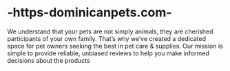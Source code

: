 # -https-dominicanpets.com-
We understand that your pets are not simply animals, they are cherished participants of your own family. That’s why we’ve created a dedicated space for pet owners seeking the best in pet care &amp; supplies. Our mission is simple to provide reliable, unbiased reviews to help you make informed decisions about the products 
